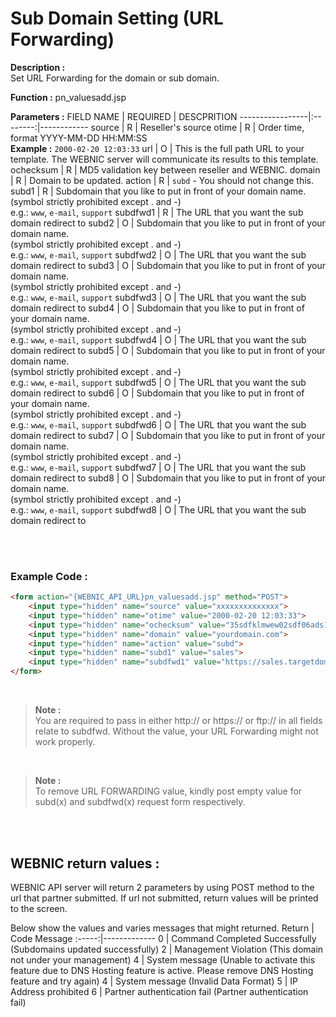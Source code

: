 # Sub Domain Setting (URL Forwarding)

**Description :** <br>
Set URL Forwarding for the domain or sub domain.

**Function :** pn_valuesadd.jsp

**Parameters :** 
FIELD NAME | REQUIRED | DESCPRITION
-----------------|:--------:|------------
source | R | Reseller's source
otime | R | Order time, format YYYY-MM-DD HH:MM:SS <br> **Example :** `2000-02-20 12:03:33`
url | O | This is the full path URL to your template. The WEBNIC server will communicate its results to this template.
ochecksum | R | MD5 validation key between reseller and WEBNIC.
domain | R | Domain to be updated.
action | R | `subd` - You should not change this.
subd1 | R | Subdomain that you like to put in front of your domain name. <br> (symbol strictly prohibited except . and -) <br> e.g.: `www`, `e-mail`, `support`
subdfwd1 | R | The URL that you want the sub domain redirect to
subd2 | O | Subdomain that you like to put in front of your domain name. <br> (symbol strictly prohibited except . and -) <br> e.g.: `www`, `e-mail`, `support`
subdfwd2 | O | The URL that you want the sub domain redirect to
subd3 | O | Subdomain that you like to put in front of your domain name. <br> (symbol strictly prohibited except . and -) <br> e.g.: `www`, `e-mail`, `support`
subdfwd3 | O | The URL that you want the sub domain redirect to
subd4 | O | Subdomain that you like to put in front of your domain name. <br> (symbol strictly prohibited except . and -) <br> e.g.: `www`, `e-mail`, `support`
subdfwd4 | O | The URL that you want the sub domain redirect to
subd5 | O | Subdomain that you like to put in front of your domain name. <br> (symbol strictly prohibited except . and -) <br> e.g.: `www`, `e-mail`, `support`
subdfwd5 | O | The URL that you want the sub domain redirect to
subd6 | O | Subdomain that you like to put in front of your domain name. <br> (symbol strictly prohibited except . and -) <br> e.g.: `www`, `e-mail`, `support`
subdfwd6 | O | The URL that you want the sub domain redirect to
subd7 | O | Subdomain that you like to put in front of your domain name. <br> (symbol strictly prohibited except . and -) <br> e.g.: `www`, `e-mail`, `support`
subdfwd7 | O | The URL that you want the sub domain redirect to
subd8 | O | Subdomain that you like to put in front of your domain name. <br> (symbol strictly prohibited except . and -) <br> e.g.: `www`, `e-mail`, `support`
subdfwd8 | O | The URL that you want the sub domain redirect to

<br><br>

### Example Code :

```HTML
<form action="{WEBNIC_API_URL}pn_valuesadd.jsp" method="POST"> 
    <input type="hidden" name="source" value="xxxxxxxxxxxxxx"> 
    <input type="hidden" name="otime" value="2000-02-20 12:03:33"> 
    <input type="hidden" name="ochecksum" value="35sdfklmwew02sdf06ads1asd3"> 
    <input type="hidden" name="domain" value="yourdomain.com">
    <input type="hidden" name="action" value="subd">
    <input type="hidden" name="subd1" value="sales">
    <input type="hidden" name="subdfwd1" value="https://sales.targetdomain.com">
</form>
```

<br>

>**Note :** <br> 
>You are required to pass in either http:// or https:// or ftp:// in all fields relate to subdfwd. Without the value, your URL Forwarding might not work properly.
<br>

>**Note :** <br>
>To remove URL FORWARDING value, kindly post empty value for subd(x) and subdfwd(x) request form respectively.

<br>



<br>

WEBNIC return values :
-----
WEBNIC API server will return 2 parameters by using POST method to the url that partner submitted. If url not submitted, return values will be printed to the screen.

Below show the values and varies messages that might returned.
Return | Code Message
:-----:|-------------
0 | Command Completed Successfully (Subdomains updated successfully)
2 | Management Violation (This domain not under your management)
4 | System message (Unable to activate this feature due to DNS Hosting feature is active. Please remove DNS Hosting feature and try again)
4 | System message (Invalid Data Format)
5 | IP Address prohibited
6 | Partner authentication fail (Partner authentication fail)